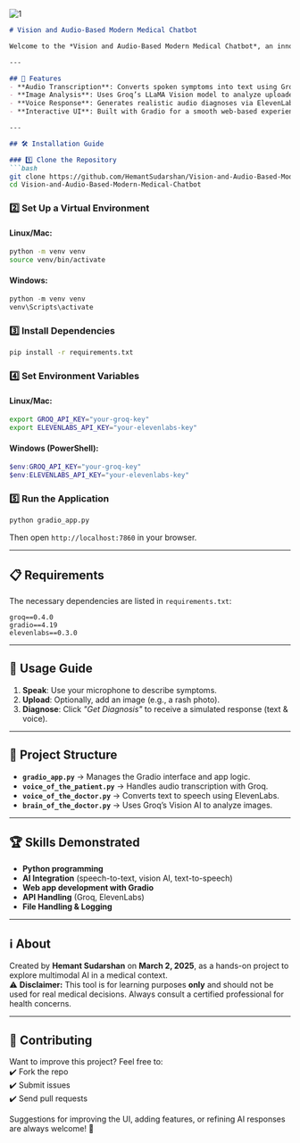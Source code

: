 
![1](https://github.com/user-attachments/assets/ad49f752-478a-4a2f-a22d-1e89f85dc80b)


```markdown
# Vision and Audio-Based Modern Medical Chatbot

Welcome to the *Vision and Audio-Based Modern Medical Chatbot*, an innovative AI-powered tool designed to simulate medical consultations. Speak your symptoms, upload an image, and receive a **fictional** diagnosis in both text and audio form. **Note: This is for educational purposes only and not real medical advice.**

---

## 🚀 Features
- **Audio Transcription**: Converts spoken symptoms into text using Groq’s Whisper model.  
- **Image Analysis**: Uses Groq’s LLaMA Vision model to analyze uploaded images.  
- **Voice Response**: Generates realistic audio diagnoses via ElevenLabs.  
- **Interactive UI**: Built with Gradio for a smooth web-based experience.  

---

## 🛠 Installation Guide

### 1️⃣ Clone the Repository  
```bash
git clone https://github.com/HemantSudarshan/Vision-and-Audio-Based-Modern-Medical-Chatbot.git
cd Vision-and-Audio-Based-Modern-Medical-Chatbot
```

### 2️⃣ Set Up a Virtual Environment  
#### Linux/Mac:  
```bash
python -m venv venv
source venv/bin/activate
```
#### Windows:  
```powershell
python -m venv venv
venv\Scripts\activate
```

### 3️⃣ Install Dependencies  
```bash
pip install -r requirements.txt
```

### 4️⃣ Set Environment Variables  
#### Linux/Mac:  
```bash
export GROQ_API_KEY="your-groq-key"
export ELEVENLABS_API_KEY="your-elevenlabs-key"
```
#### Windows (PowerShell):  
```powershell
$env:GROQ_API_KEY="your-groq-key"
$env:ELEVENLABS_API_KEY="your-elevenlabs-key"
```

### 5️⃣ Run the Application  
```bash
python gradio_app.py
```
Then open `http://localhost:7860` in your browser.

---

## 📋 Requirements
The necessary dependencies are listed in `requirements.txt`:  
```
groq==0.4.0
gradio==4.19
elevenlabs==0.3.0
```

---

## 🎯 Usage Guide
1. **Speak**: Use your microphone to describe symptoms.  
2. **Upload**: Optionally, add an image (e.g., a rash photo).  
3. **Diagnose**: Click *"Get Diagnosis"* to receive a simulated response (text & voice).  

---

## 📂 Project Structure
- **`gradio_app.py`** → Manages the Gradio interface and app logic.  
- **`voice_of_the_patient.py`** → Handles audio transcription with Groq.  
- **`voice_of_the_doctor.py`** → Converts text to speech using ElevenLabs.  
- **`brain_of_the_doctor.py`** → Uses Groq’s Vision AI to analyze images.  

---

## 🏆 Skills Demonstrated
- **Python programming**  
- **AI Integration** (speech-to-text, vision AI, text-to-speech)  
- **Web app development with Gradio**  
- **API Handling** (Groq, ElevenLabs)  
- **File Handling & Logging**  

---

## ℹ️ About  
Created by **Hemant Sudarshan** on **March 2, 2025**, as a hands-on project to explore multimodal AI in a medical context.  
⚠️ **Disclaimer:** This tool is for learning purposes **only** and should not be used for real medical decisions. Always consult a certified professional for health concerns.  

---

## 🤝 Contributing  
Want to improve this project? Feel free to:  
✔️ Fork the repo  
✔️ Submit issues  
✔️ Send pull requests  

Suggestions for improving the UI, adding features, or refining AI responses are always welcome! 🚀  

